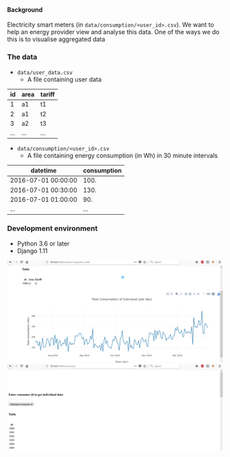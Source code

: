 

#### Background

Electricity smart meters (in `data/consumption/<user_id>.csv`).  We want to help an energy provider view and analyse this data. One of the ways we do this is to visualise aggregated data


### The data

* `data/user_data.csv`
  * A file containing user data

id | area | tariff
---|------|-------
1 | a1 | t1
2 | a1 | t2
3 | a2 | t3
... | ... | ...

* `data/consumption/<user_id>.csv`
  * A file containing energy consumption (in Wh) in 30 minute intervals

datetime | consumption
---------|------------
2016-07-01 00:00:00 | 100.
2016-07-01 00:30:00 | 130.
2016-07-01 01:00:00 | 90.
... | ...

### Development environment

* Python 3.6 or later
* Django 1.11

![alt text](https://github.com/popCoffee/Django-Data/blob/master/111.jpg)
![alt text](https://github.com/popCoffee/Django-Data/blob/master/222.jpg)

